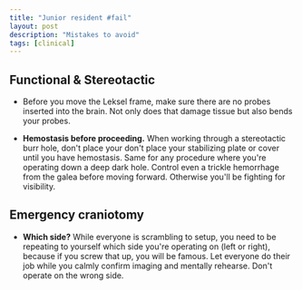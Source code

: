 ```yaml
---
title: "Junior resident #fail"
layout: post
description: "Mistakes to avoid"
tags: [clinical]
---
```


## Functional & Stereotactic

- Before you move the Leksel frame, make sure there are no probes inserted
  into the brain. Not only does that damage tissue but also bends your probes.

- **Hemostasis before proceeding.** When working through a stereotactic burr
  hole, don't place your don't place your stabilizing plate or cover until you
  have hemostasis. Same for any procedure where you're operating down a deep
  dark hole. Control even a trickle hemorrhage from the galea before moving
  forward. Otherwise you'll be fighting for visibility.



## Emergency craniotomy

- **Which side?** While everyone is scrambling to setup, you need to be
  repeating to yourself which side you're operating on (left or right),
  because if you screw that up, you will be famous.  Let everyone do their job
  while you calmly confirm imaging and mentally rehearse.  Don't operate on
  the wrong side.
